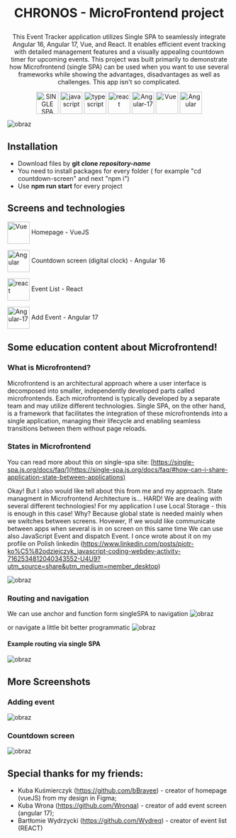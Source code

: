 # <p align="center">CHRONOS - MicroFrontend project </p>

<p align="center">This Event Tracker application utilizes Single SPA to seamlessly integrate Angular 16, Angular 17, Vue, and React. It enables efficient event tracking with detailed management features and a visually appealing countdown timer for upcoming events. This project was built primarily to demonstrate how Microfrontend (single SPA) can be used when you want to use several frameworks while showing the advantages, disadvantages as well as challenges. This app isn't so complicated.
</p>
<div align="center">



<img src="https://github.com/user-attachments/assets/272b515f-27d5-4344-a659-0942e52fff7a" alt="SINGLE SPA" height="50" align="center" title="Single SPA"/>
<img src="https://user-images.githubusercontent.com/77500425/161312230-36d37ac5-8801-4313-a68c-c5695c429b70.png" alt="javascript" height="50" align="center" title="JS"/>
<img src="https://user-images.githubusercontent.com/77500425/161311954-e03613e7-54b2-4d1b-ac2e-559f8c1e9f2d.png" alt="typescript" height="50"  align="center" title="TS"/>
<img src="https://user-images.githubusercontent.com/77500425/161312615-f3961568-28bb-48fa-9d95-93ecd61337b3.png" alt="react"  height="50" align="center"/>
<img src="https://github.com/user-attachments/assets/8455e19e-1cfc-44c3-aa89-5ee670f4819f" alt="Angular-17"  height="50" align="center"/>
<img src="https://github.com/user-attachments/assets/fadb3c25-3df6-4d49-93fa-f65775d99a19" alt="Vue"  height="50" align="center"/>

<img src="https://github.com/user-attachments/assets/42b021a8-4bde-4b99-890d-8f1efdb5ef72" alt="Angular"  height="50" align="center"/>
</div>

![obraz](https://github.com/user-attachments/assets/ea64a54b-39f9-496d-ac08-887bbffd32ec)


## Installation
- Download files by **git clone _repository-name_**
- You need to install packages for every folder ( for example "cd countdown-screen" and next "npm i")
- Use **npm run start** for every project

## Screens and technologies

<p> <img src="https://github.com/user-attachments/assets/fadb3c25-3df6-4d49-93fa-f65775d99a19" alt="Vue"  height="50" align="center"/> Homepage - VueJS </p>
<p><img src="https://github.com/user-attachments/assets/42b021a8-4bde-4b99-890d-8f1efdb5ef72" alt="Angular"  height="50" align="center"/> Countdown screen (digital clock) - Angular 16</p>
<p> <img src="https://user-images.githubusercontent.com/77500425/161312615-f3961568-28bb-48fa-9d95-93ecd61337b3.png" alt="react"  height="50" align="center"/> Event List - React</p>
<p><img src="https://github.com/user-attachments/assets/8455e19e-1cfc-44c3-aa89-5ee670f4819f" alt="Angular-17"  height="50" align="center"/> Add Event - Angular 17</p>



## Some education content about Microfrontend!

### What is Microfrontend?
Microfrontend is an architectural approach where a user interface is decomposed into smaller, independently developed parts called microfrontends. Each microfrontend is typically developed by a separate team and may utilize different technologies. Single SPA, on the other hand, is a framework that facilitates the integration of these microfrontends into a single application, managing their lifecycle and enabling seamless transitions between them without page reloads.

### States in Microfrontend
You can read more about this on single-spa site: 
[https://single-spa.js.org/docs/faq/](https://single-spa.js.org/docs/faq/#how-can-i-share-application-state-between-applications)

Okay! But I also would like tell about this from me and my approach.
State managment in Microfrontend Architecture is... HARD! We are dealing with several different technologies! For my application I use Local Storage - this is enough in this case! Why? Because global state is needed mainly when we switches between screens. Hovewer, If we would like communicate between apps when several is in on screen on this same time We can use also JavaScript Event and dispatch Event. I once wrote about it on my profile on Polish linkedin (https://www.linkedin.com/posts/piotr-ko%C5%82odziejczyk_javascript-coding-webdev-activity-7162534812040343552-U4U9?utm_source=share&utm_medium=member_desktop)

![obraz](https://github.com/user-attachments/assets/a6039405-cc41-4575-9d5a-b2d39334f532)


### Routing and navigation

We can use anchor and function form singleSPA to navigation
![obraz](https://github.com/user-attachments/assets/a37b63b2-9110-4db7-9846-f8eab70acc28)

or navigate a little bit better programmatic
![obraz](https://github.com/user-attachments/assets/828e8596-000d-46a6-ba05-9a097f680a67)


#### Example routing via single SPA
![obraz](https://github.com/user-attachments/assets/f4495e21-6df0-4e05-b02b-98cfb9194cec)



## More Screenshots
### Adding event
![obraz](https://github.com/user-attachments/assets/88233a46-e9a1-47f7-be22-0816ef8de94e)

### Countdown screen
![obraz](https://github.com/user-attachments/assets/4c109b88-ca7b-4559-ad28-e3d0afbc46f6)



## Special thanks for my friends:

- Kuba Kuśmierczyk (https://github.com/bBravee) - creator of homepage (vueJS) from my design in Figma;
- Kuba Wrona (https://github.com/Wronqa) - creator of add event screen (angular 17);
- Bartłomie Wydrzycki (https://github.com/Wydreq) - creator of event list (REACT)


